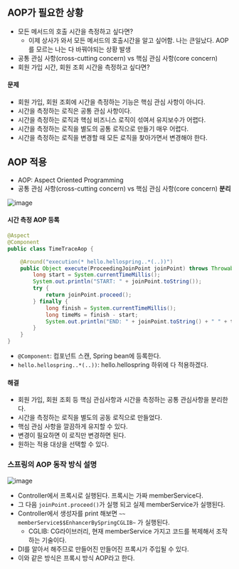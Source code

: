 ## AOP가 필요한 상황

- 모든 메서드의 호출 시간을 측정하고 싶다면?
    - 이제 상사가 와서 모든 메서드의 호출시간을 알고 싶어함. 나는 큰일났다. AOP를 모르는 나는 다 바꿔야되는 상황 발생
- 공통 관심 사항(cross-cutting concern) vs 핵심 관심 사항(core concern)
- 회원 가입 시간, 회원 조회 시간을 측정하고 싶다면?

#### 문제

- 회원 가입, 회원 조회에 시간을 측정하는 기능은 핵심 관심 사항이 아니다.
- 시간을 측정하는 로직은 공통 관심 사항이다.
- 시간을 측정하는 로직과 핵심 비즈니스 로직이 섞여서 유지보수가 어렵다.
- 시간을 측정하는 로직을 별도의 공통 로직으로 만들기 매우 어렵다.
- 시간을 측정하는 로직을 변경할 때 모든 로직을 찾아가면서 변경해야 한다.

## AOP 적용

- AOP: Aspect Oriented Programming
- 공통 관심 사항(cross-cutting concern) vs 핵심 관심 사항(core concern) **분리**

![image](https://github.com/muyaaho/spring-start/assets/76798969/b7e845f6-ddfa-442c-8a39-45fbac1fd7b7)

#### 시간 측정 AOP 등록

```java
@Aspect
@Component
public class TimeTraceAop {

    @Around("execution(* hello.hellospring..*(..))")
    public Object execute(ProceedingJoinPoint joinPoint) throws Throwable {
        long start = System.currentTimeMillis();
        System.out.println("START: " + joinPoint.toString());
        try {
            return joinPoint.proceed();
        } finally {
            long finish = System.currentTimeMillis();
            long timeMs = finish - start;
            System.out.println("END: " + joinPoint.toString() + " " + timeMs + "ms");
        }
    }
}
```

- `@Component`: 컴포넌트 스캔, Spring bean에 등록한다.
- `hello.hellospring..*(..))`: hello.hellospring 하위에 다 적용하겠다.

#### 해결

- 회원 가입, 회원 조회 등 핵심 관심사항과 시간을 측정하는 공통 관심사항을 분리한다.
- 시간을 측정하는 로직을 별도의 공동 로직으로 만들었다.
- 핵심 관심 사항을 깔끔하게 유지할 수 있다.
- 변경이 필요하면 이 로직만 변경하면 된다.
- 원하는 적용 대상을 선택할 수 있다.

### 스프링의 AOP 동작 방식 설명

![image](https://github.com/muyaaho/spring-start/assets/76798969/cf90494c-4e26-4210-8222-c4dd776af156)

- Controller에서 프록시로 실행된다. 프록시는 가짜 memberService다.
- 그 다음 `joinPoint.proceed()`가 실행 되고 실제 memberService가 실행된다.
- Controller에서 생성자를 print 해보면 `~~ memberService$$EnhancerBySpringCGLIB~` 가 실행된다.
    - CGLIB: CG라이브러리, 현재 memberService 가지고 코드를 복제해서 조작하는 기술이다.
- DI를 알아서 해주므로 만들어진 만들어진 프록시가 주입될 수 있다.
- 이와 같은 방식은 프록시 방식 AOP라고 한다.

